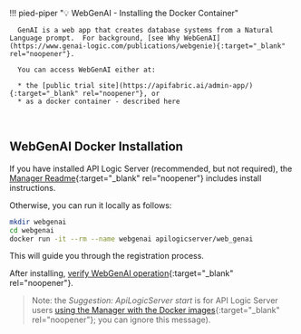 !!! pied-piper ":bulb: WebGenAI - Installing the Docker Container"

      GenAI is a web app that creates database systems from a Natural Language prompt.  For background, [see Why WebGenAI](https://www.genai-logic.com/publications/webgenie){:target="_blank" rel="noopener"}.
      
      You can access WebGenAI either at:
      
      * the [public trial site](https://apifabric.ai/admin-app/){:target="_blank" rel="noopener"}, or 
      * as a docker container - described here
      
&nbsp;

## WebGenAI Docker Installation

If you have installed API Logic Server (recommended, but not required), the [Manager Readme](Manager.md){:target="_blank" rel="noopener"} includes install instructions.

Otherwise, you can run it locally as follows:

```bash title="Run the WebGenAI Docker Container"
mkdir webgenai
cd webgenai
docker run -it --rm --name webgenai apilogicserver/web_genai
```

This will guide you through the registration process.  

After installing, [verify WebGenAI operation](WebGenAI-verify.md){:target="_blank" rel="noopener"}.
  
> Note: the *Suggestion: ApiLogicServer start* is for API Logic Server users [using the Manager with the Docker images](Manager.md#manager-using-docker){:target="_blank" rel="noopener"}; you can ignore this message).

